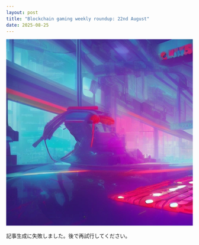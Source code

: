 ```yaml
---
layout: post
title: "Blockchain gaming weekly roundup: 22nd August"
date: 2025-08-25
---
```


![記事画像](assets/images/20250825_web3.png)

記事生成に失敗しました。後で再試行してください。
